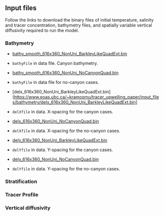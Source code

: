 ## Input files

Follow the links to download the binary files of initial temperature, salinity and tracer 
concentration, bathymetry files, and spatially variable vertical diffusivity required 
to run the model. 

### Bathymetry 

* [bathy_smooth_616x360_NonUni_BarkleyLikeQuadExt.bin](https://www.eoas.ubc.ca/~kramosmu/tracer_upwelling_paper/input_files/bathymetry/bathy_smooth_616x360_NonUni_BarkleyLikeQuadExt.bin) 
- `bathyFile` in data file. Canyon bathymetry. 
* [bathy_smooth_616x360_NonUni_NoCanyonQuad.bin](https://www.eoas.ubc.ca/~kramosmu/tracer_upwelling_paper/input_files/bathymetry/bathy_smooth_616x360_NonUni_NoCanyonQuad.bin)
- `bathyFile` in data file for no-canyon cases.
* [delx_616x360_NonUni_BarkleyLikeQuadExt.bin](https://www.eoas.ubc.ca/~kramosmu/tracer_upwelling_paper/input_files/bathymetry/delx_616x360_NonUni_BarkleyLikeQuadExt.bin]
- `delXfile` in data. X-spacing for the canyon cases.
* [delx_616x360_NonUni_NoCanyonQuad.bin](https://www.eoas.ubc.ca/~kramosmu/tracer_upwelling_paper/input_files/bathymetry/delx_616x360_NonUni_NoCanyonQuad.bin)
- `delXfile` in data. X-spacing for the no-canyon cases.
* [dely_616x360_NonUni_BarkleyLikeQuadExt.bin](https://www.eoas.ubc.ca/~kramosmu/tracer_upwelling_paper/input_files/bathymetry/dely_616x360_NonUni_BarkleyLikeQuadExt.bin)
- `delYfile` in data. Y-spacing for the canyon cases.
* [dely_616x360_NonUni_NoCanyonQuad.bin](https://www.eoas.ubc.ca/~kramosmu/tracer_upwelling_paper/input_files/bathymetry/dely_616x360_NonUni_NoCanyonQuad.bin)
- `delYfile` in data. Y-spacing for the no-canyon cases.  


### Stratification

### Tracer Profile

### Vertical diffusivity
